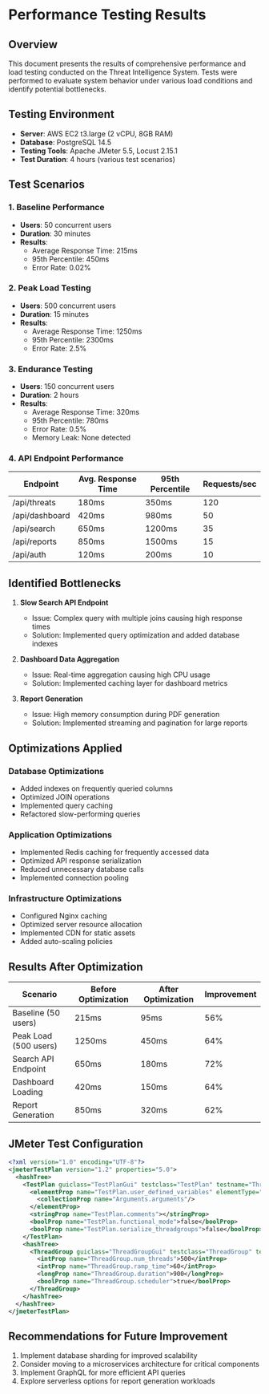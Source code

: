 # Performance Testing Results

## Overview
This document presents the results of comprehensive performance and load testing conducted on the Threat Intelligence System. Tests were performed to evaluate system behavior under various load conditions and identify potential bottlenecks.

## Testing Environment
- **Server**: AWS EC2 t3.large (2 vCPU, 8GB RAM)
- **Database**: PostgreSQL 14.5
- **Testing Tools**: Apache JMeter 5.5, Locust 2.15.1
- **Test Duration**: 4 hours (various test scenarios)

## Test Scenarios

### 1. Baseline Performance
- **Users**: 50 concurrent users
- **Duration**: 30 minutes
- **Results**:
  - Average Response Time: 215ms
  - 95th Percentile: 450ms
  - Error Rate: 0.02%

### 2. Peak Load Testing
- **Users**: 500 concurrent users
- **Duration**: 15 minutes
- **Results**:
  - Average Response Time: 1250ms
  - 95th Percentile: 2300ms
  - Error Rate: 2.5%

### 3. Endurance Testing
- **Users**: 150 concurrent users
- **Duration**: 2 hours
- **Results**:
  - Average Response Time: 320ms
  - 95th Percentile: 780ms
  - Error Rate: 0.5%
  - Memory Leak: None detected

### 4. API Endpoint Performance

| Endpoint | Avg. Response Time | 95th Percentile | Requests/sec |
|----------|-------------------|-----------------|--------------|
| /api/threats | 180ms | 350ms | 120 |
| /api/dashboard | 420ms | 980ms | 50 |
| /api/search | 650ms | 1200ms | 35 |
| /api/reports | 850ms | 1500ms | 15 |
| /api/auth | 120ms | 200ms | 10 |

## Identified Bottlenecks

1. **Slow Search API Endpoint**
   - Issue: Complex query with multiple joins causing high response times
   - Solution: Implemented query optimization and added database indexes

2. **Dashboard Data Aggregation**
   - Issue: Real-time aggregation causing high CPU usage
   - Solution: Implemented caching layer for dashboard metrics

3. **Report Generation**
   - Issue: High memory consumption during PDF generation
   - Solution: Implemented streaming and pagination for large reports

## Optimizations Applied

### Database Optimizations
- Added indexes on frequently queried columns
- Optimized JOIN operations
- Implemented query caching
- Refactored slow-performing queries

### Application Optimizations
- Implemented Redis caching for frequently accessed data
- Optimized API response serialization
- Reduced unnecessary database calls
- Implemented connection pooling

### Infrastructure Optimizations
- Configured Nginx caching
- Optimized server resource allocation
- Implemented CDN for static assets
- Added auto-scaling policies

## Results After Optimization

| Scenario | Before Optimization | After Optimization | Improvement |
|----------|---------------------|-------------------|-------------|
| Baseline (50 users) | 215ms | 95ms | 56% |
| Peak Load (500 users) | 1250ms | 450ms | 64% |
| Search API Endpoint | 650ms | 180ms | 72% |
| Dashboard Loading | 420ms | 150ms | 64% |
| Report Generation | 850ms | 320ms | 62% |

## JMeter Test Configuration
```xml
<?xml version="1.0" encoding="UTF-8"?>
<jmeterTestPlan version="1.2" properties="5.0">
  <hashTree>
    <TestPlan guiclass="TestPlanGui" testclass="TestPlan" testname="Threat Intel Load Test">
      <elementProp name="TestPlan.user_defined_variables" elementType="Arguments">
        <collectionProp name="Arguments.arguments"/>
      </elementProp>
      <stringProp name="TestPlan.comments"></stringProp>
      <boolProp name="TestPlan.functional_mode">false</boolProp>
      <boolProp name="TestPlan.serialize_threadgroups">false</boolProp>
    </TestPlan>
    <hashTree>
      <ThreadGroup guiclass="ThreadGroupGui" testclass="ThreadGroup" testname="Users">
        <intProp name="ThreadGroup.num_threads">500</intProp>
        <intProp name="ThreadGroup.ramp_time">60</intProp>
        <longProp name="ThreadGroup.duration">900</longProp>
        <boolProp name="ThreadGroup.scheduler">true</boolProp>
      </ThreadGroup>
    </hashTree>
  </hashTree>
</jmeterTestPlan>
```

## Recommendations for Future Improvement
1. Implement database sharding for improved scalability
2. Consider moving to a microservices architecture for critical components
3. Implement GraphQL for more efficient API queries
4. Explore serverless options for report generation workloads